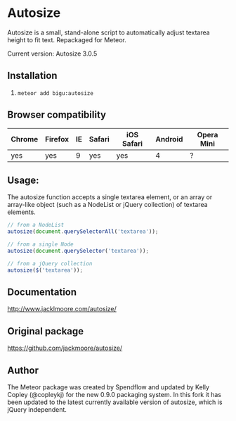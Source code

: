 Autosize
======================
Autosize is a small, stand-alone script to automatically adjust textarea height
to fit text. Repackaged for Meteor.

Current version: Autosize 3.0.5

## Installation

1. `meteor add bigu:autosize`

## Browser compatibility

Chrome | Firefox | IE | Safari | iOS Safari | Android | Opera Mini
------ | --------|----|--------|------------|---------|------------
yes    | yes     | 9  | yes    | yes        | 4       | ?


## Usage:

The autosize function accepts a single textarea element, or an array or
array-like object (such as a NodeList or jQuery collection) of textarea
elements.

````javascript
// from a NodeList
autosize(document.querySelectorAll('textarea'));

// from a single Node
autosize(document.querySelector('textarea'));

// from a jQuery collection
autosize($('textarea'));
````

## Documentation

http://www.jacklmoore.com/autosize/

## Original package

https://github.com/jackmoore/autosize/

## Author

The Meteor package was created by Spendflow and updated by Kelly Copley (@copleykj) for the new 0.9.0 packaging system. In this fork it has been updated to the latest currently available version of autosize, which is jQuery independent.
